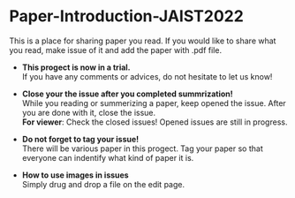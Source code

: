 # Paper-Introduction-JAIST2022

This is a place for sharing paper you read.
If you would like to share what you read, make issue of it and add the paper with .pdf file.

- **This progect is now in a trial.** \
If you have any comments or advices, do not hesitate to let us know!

- **Close your the issue after you completed summrization!** \
While you reading or summerizing a paper, keep opened the issue. After you are done with it, close the issue. \
**For viewer**: Check the closed issues! Opened issues are still in progress.

- **Do not forget to tag your issue!** \
There will be various paper in this progect. Tag your paper so that everyone can indentify what kind of paper it is.

- **How to use images in issues** \
Simply drug and drop a file on the edit page.
